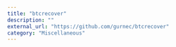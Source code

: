 ```yaml
---
title: "btcrecover"
description: ""
external_url: "https://github.com/gurnec/btcrecover"
category: "Miscellaneous"
---
```


